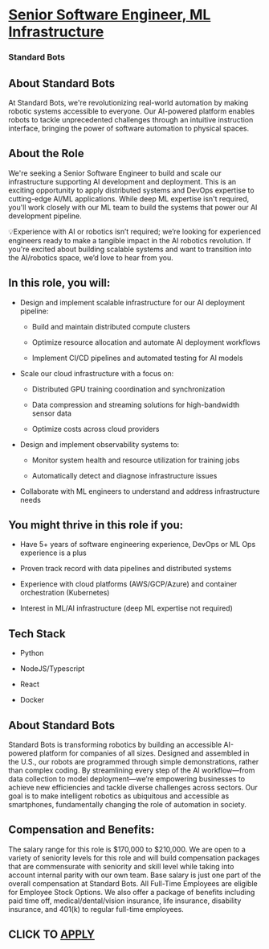 # [Senior Software Engineer, ML Infrastructure](https://www.remotewlb.com/apply/senior-software-engineer-ml-infrastructure-139341)  
### Standard Bots  
####  

## About Standard Bots

At Standard Bots, we're revolutionizing real-world automation by making robotic systems accessible to everyone. Our AI-powered platform enables robots to tackle unprecedented challenges through an intuitive instruction interface, bringing the power of software automation to physical spaces.

## About the Role

We're seeking a Senior Software Engineer to build and scale our infrastructure supporting AI development and deployment. This is an exciting opportunity to apply distributed systems and DevOps expertise to cutting-edge AI/ML applications. While deep ML expertise isn't required, you'll work closely with our ML team to build the systems that power our AI development pipeline.

💡Experience with AI or robotics isn’t required; we’re looking for experienced engineers ready to make a tangible impact in the AI robotics revolution. If you're excited about building scalable systems and want to transition into the AI/robotics space, we’d love to hear from you.

##  **In this role, you will:**

  * Design and implement scalable infrastructure for our AI deployment pipeline:

    * Build and maintain distributed compute clusters

    * Optimize resource allocation and automate AI deployment workflows

    * Implement CI/CD pipelines and automated testing for AI models

  * Scale our cloud infrastructure with a focus on:

    * Distributed GPU training coordination and synchronization

    * Data compression and streaming solutions for high-bandwidth sensor data

    * Optimize costs across cloud providers

  * Design and implement observability systems to:

    * Monitor system health and resource utilization for training jobs

    * Automatically detect and diagnose infrastructure issues

  * Collaborate with ML engineers to understand and address infrastructure needs

##  **You might thrive in this role if you:**

  * Have 5+ years of software engineering experience, DevOps or ML Ops experience is a plus

  * Proven track record with data pipelines and distributed systems

  * Experience with cloud platforms (AWS/GCP/Azure) and container orchestration (Kubernetes)

  * Interest in ML/AI infrastructure (deep ML expertise not required)

## Tech Stack

  * Python

  * NodeJS/Typescript

  * React

  * Docker

## About Standard Bots

Standard Bots is transforming robotics by building an accessible AI-powered platform for companies of all sizes. Designed and assembled in the U.S., our robots are programmed through simple demonstrations, rather than complex coding. By streamlining every step of the AI workflow—from data collection to model deployment—we’re empowering businesses to achieve new efficiencies and tackle diverse challenges across sectors. Our goal is to make intelligent robotics as ubiquitous and accessible as smartphones, fundamentally changing the role of automation in society.

## Compensation and Benefits:

The salary range for this role is $170,000 to $210,000. We are open to a variety of seniority levels for this role and will build compensation packages that are commensurate with seniority and skill level while taking into account internal parity with our own team. Base salary is just one part of the overall compensation at Standard Bots. All Full-Time Employees are eligible for Employee Stock Options. We also offer a package of benefits including paid time off, medical/dental/vision insurance, life insurance, disability insurance, and 401(k) to regular full-time employees.

  
## CLICK TO [APPLY](https://www.remotewlb.com/apply/senior-software-engineer-ml-infrastructure-139341)

